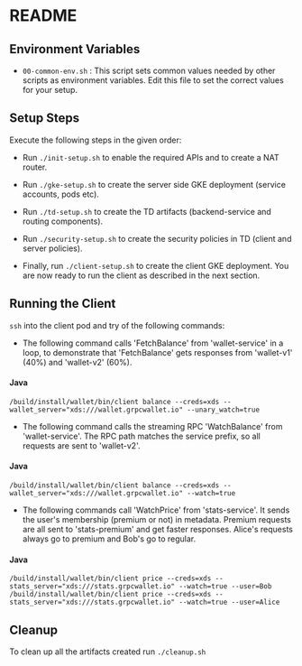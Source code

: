 # README

## Environment Variables

 * `00-common-env.sh` : This script sets common values needed by other scripts 
   as environment variables. Edit this file to set the correct values for your
   setup.

## Setup Steps

Execute the following steps in the given order:

 * Run `./init-setup.sh` to enable the required APIs and to create a NAT router.

 * Run `./gke-setup.sh` to create the server side GKE deployment (service accounts, pods etc).

 * Run `./td-setup.sh` to create the TD artifacts (backend-service and routing components).

 * Run `./security-setup.sh` to create the security policies in TD (client and server policies).

 * Finally, run `./client-setup.sh` to create the client GKE deployment. You are
   now ready to run the client as described in the next section.

## Running the Client

`ssh` into the client pod and try of the following commands:

 * The following command calls 'FetchBalance' from 'wallet-service' in a loop, 
   to demonstrate that 'FetchBalance' gets responses from 'wallet-v1' (40%)
   and 'wallet-v2' (60%).

#### Java
```shell
/build/install/wallet/bin/client balance --creds=xds --wallet_server="xds:///wallet.grpcwallet.io" --unary_watch=true
```
 * The following command calls the streaming RPC 'WatchBalance' from 'wallet-service'.
   The RPC path matches the service prefix, so all requests are sent to 'wallet-v2'.

#### Java
```shell
/build/install/wallet/bin/client balance --creds=xds --wallet_server="xds:///wallet.grpcwallet.io" --watch=true
```
 * The following commands call 'WatchPrice' from 'stats-service'. It sends the 
   user's membership (premium or not) in metadata. Premium requests are all sent
   to 'stats-premium' and get faster responses. Alice's requests always go to 
   premium and Bob's go to regular.


#### Java
```shell
/build/install/wallet/bin/client price --creds=xds --stats_server="xds:///stats.grpcwallet.io" --watch=true --user=Bob
/build/install/wallet/bin/client price --creds=xds --stats_server="xds:///stats.grpcwallet.io" --watch=true --user=Alice
```
## Cleanup

To clean up all the artifacts created run `./cleanup.sh` 